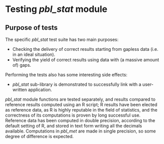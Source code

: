# Testing _pbl_stat_ module

## Purpose of tests

The specific _pbl_stat_ test suite has two main purposes:

* Checking the delivery of correct results starting from gapless data (i.e. in an ideal situation).
* Verifying the yield of correct results using data with (a massive amount of) gaps.

Performing the tests also has some interesting side effects:

* _pbl_stat_ sub-library is demonstrated to successfully link with a user-written application.

_pbl_stat_ module functions are tested separately, and results compared to reference results computed using an R script; R results have been elected as reference data, as R is highly reputable in the field of statistics, and the correctness of its computations is proven by long successful use. Reference data has been computed in double precision, according to the default setting of R, and stored in text form writing all the decimals available. Computations in _pbl_met_ are made in single precision, so some degree of difference is expected.
